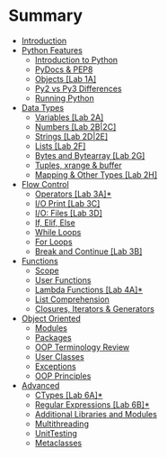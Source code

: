 # Summary

* [Introduction](README.md)
* [Python Features](chapter1/chapter1.md)
  * [Introduction to Python](chapter1/introduction-to-python.md)
  * [PyDocs & PEP8](chapter1/pydocs-and-pep8.md)
  * [Objects \[Lab 1A\]](chapter1/objects.md)
  * [Py2 vs Py3 Differences ](chapter1/py2-vs-py3-differences.md)
  * [Running Python](chapter1/running-python.md)
* [Data Types](chapter2/data-types.md)
  * [Variables \[Lab 2A\]](chapter2/variables.md)
  * [Numbers \[Lab 2B\|2C\]](chapter2/numbers.md)
  * [Strings \[Lab 2D\|2E\]](chapter2/strings.md)
  * [Lists \[Lab 2F\]](chapter2/lists.md)
  * [Bytes and Bytearray \[Lab 2G\]](chapter2/bytearray.md)
  * [Tuples, xrange & buffer](chapter2/tuples.md)
  * [Mapping & Other Types \[Lab 2H\]](chapter2/dictionaries.md)
* [Flow Control](chapter3/flow-control.md)
  * [Operators \[Lab 3A\]\*](chapter3/operators.md)
  * [I/O Print \[Lab 3C\]](chapter3/io-print.md)
  * [I/O: Files \[Lab 3D\]](chapter3/io-files.md)
  * [If, Elif, Else](chapter3/if-elif-else.md)
  * [While Loops](chapter3/while-loops.md)
  * [For Loops](chapter3/for-loops.md)
  * [Break and Continue \[Lab 3B\]](chapter3/break-and-continue.md)
* [Functions](functions.md)
  * [Scope](functions/scope.md)
  * [User Functions](user-functions.md)
  * [Lambda Functions \[Lab 4A\]\*](functions/lambda-functions.md)
  * [List Comprehension](functions/list-comprehension.md)
  * [Closures, Iterators & Generators](functions/closures-iterators-and-generators.md)
* [Object Oriented](chapter5/object-oriented.md)
  * [Modules](chapter5/object-oriented/modules.md)
  * [Packages](chapter5/object-oriented/packages.md)
  * [OOP Terminology Review](chapter5/object-oriented/oop-terminology-review.md)
  * [User Classes](chapter5/object-oriented/user-classes.md)
  * [Exceptions](chapter5/object-oriented/exceptions.md)
  * [OOP Principles](chapter5/object-oriented/oop-principles.md)
* [Advanced](advanced.md)
  * [CTypes \[Lab 6A\]\*](ctypes.md)
  * [Regular Expressions \[Lab 6B\]\*](regular-expressions.md)
  * [Additional Libraries and Modules](additional-libraries-and-modules.md)
  * [Multithreading](multithreading.md)
  * [UnitTesting](unittesting.md)
  * [Metaclasses](metaclasses.md)

